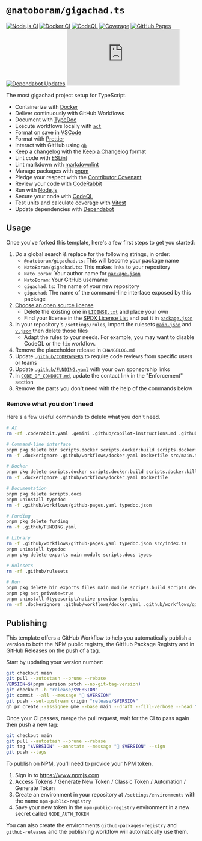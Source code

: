 # `@natoboram/gigachad.ts`

[![Node.js CI](https://github.com/NatoBoram/gigachad.ts/actions/workflows/node.js.yaml/badge.svg)](https://github.com/NatoBoram/gigachad.ts/actions/workflows/node.js.yaml) [![Docker CI](https://github.com/NatoBoram/gigachad.ts/actions/workflows/docker.yaml/badge.svg)](https://github.com/NatoBoram/gigachad.ts/actions/workflows/docker.yaml) [![CodeQL](https://github.com/NatoBoram/gigachad.ts/actions/workflows/github-code-scanning/codeql/badge.svg)](https://github.com/NatoBoram/gigachad.ts/actions/workflows/github-code-scanning/codeql) [![Coverage](https://img.shields.io/badge/dynamic/json?url=https%3A%2F%2Fnatoboram.github.io%2Fgigachad.ts%2Fcoverage%2Fcoverage-summary.json&query=total.branches.pct&suffix=%25&logo=Vitest&label=Coverage&color=acd268)](https://natoboram.github.io/gigachad.ts/coverage) [![GitHub Pages](https://github.com/NatoBoram/gigachad.ts/actions/workflows/github-pages.yaml/badge.svg)](https://github.com/NatoBoram/gigachad.ts/actions/workflows/github-pages.yaml) [![Dependabot Updates](https://github.com/NatoBoram/gigachad.ts/actions/workflows/dependabot/dependabot-updates/badge.svg)](https://github.com/NatoBoram/gigachad.ts/actions/workflows/dependabot/dependabot-updates) [![CodeRabbit Pull Request Reviews](https://img.shields.io/coderabbit/prs/github/NatoBoram/gigachad.ts?logo=CodeRabbit&logoColor=FF570A&label=CodeRabbit%20Reviews&labelColor=171717&color=FF570A)](https://github.com/NatoBoram/gigachad.ts/pulls?q=reviewed-by%3Acoderabbitai%5Bbot%5D)

The most gigachad project setup for TypeScript.

- Containerize with [Docker](https://github.com/docker/cli)
- Deliver continuously with GitHub Workflows
- Document with [TypeDoc](https://github.com/TypeStrong/typedoc)
- Execute workflows locally with [`act`](https://github.com/nektos/act)
- Format on save in [VSCode](https://github.com/microsoft/vscode)
- Format with [Prettier](https://github.com/prettier/prettier)
- Interact with GitHub using [`gh`](https://github.com/cli/cli)
- Keep a changelog with the [Keep a Changelog](https://keepachangelog.com) format
- Lint code with [ESLint](https://github.com/eslint/eslint)
- Lint markdown with [markdownlint](https://github.com/DavidAnson/markdownlint)
- Manage packages with [pnpm](https://github.com/pnpm/pnpm)
- Pledge your respect with the [Contributor Covenant](https://github.com/EthicalSource/contributor_covenant)
- Review your code with [CodeRabbit](https://github.com/marketplace/coderabbitai)
- Run with [Node.js](https://nodejs.org/api/typescript.html#type-stripping)
- Secure your code with [CodeQL](https://github.com/github/codeql)
- Test units and calculate coverage with [Vitest](https://github.com/vitest-dev/vitest)
- Update dependencies with [Dependabot](https://github.com/dependabot/dependabot-core)

## Usage

Once you've forked this template, here's a few first steps to get you started:

1. Do a global search & replace for the following strings, in order:
   - `@natoboram/gigachad.ts`: This will become your package name
   - `NatoBoram/gigachad.ts`: This makes links to your repository
   - `Nato Boram`: Your author name for [`package.json`](package.json)
   - `NatoBoram`: Your GitHub username
   - `gigachad.ts`: The name of your new repository
   - `gigachad`: The name of the command-line interface exposed by this package
2. [Choose an open source license](https://choosealicense.com)
   - Delete the existing one in [`LICENSE.txt`](LICENSE.txt) and place your own
   - Find your license in the [SPDX License List](https://spdx.org/licenses) and put it in [`package.json`](package.json)
3. In your repository's `/settings/rules`, import the rulesets [`main.json`](.github/rulesets/main.json) and [`v.json`](.github/rulesets/v.json) then delete those files
   - Adapt the rules to your needs. For example, you may want to disable CodeQL or the `fix` workflow.
4. Remove the placeholder release in `CHANGELOG.md`
5. Update [`.github/CODEOWNERS`](.github/CODEOWNERS) to require code reviews from specific users or teams
6. Update [`.github/FUNDING.yaml`](.github/FUNDING.yaml) with your own sponsorship links
7. In [`CODE_OF_CONDUCT.md`](CODE_OF_CONDUCT.md), update the contact link in the "Enforcement" section
8. Remove the parts you don't need with the help of the commands below

### Remove what you don't need

Here's a few useful commands to delete what you don't need.

```sh
# AI
rm -rf .coderabbit.yaml .gemini .github/copilot-instructions.md .github/instructions .github/workflows/copilot-setup-steps.yaml .vscode/mcp.json
```

```sh
# Command-line interface
pnpm pkg delete bin scripts.docker scripts.docker:build scripts.docker:kill scripts.docker:run scripts.start
rm -f .dockerignore .github/workflows/docker.yaml Dockerfile src/main.ts
```

```sh
# Docker
pnpm pkg delete scripts.docker scripts.docker:build scripts.docker:kill scripts.docker:run
rm -f .dockerignore .github/workflows/docker.yaml Dockerfile
```

```sh
# Documentation
pnpm pkg delete scripts.docs
pnpm uninstall typedoc
rm -f .github/workflows/github-pages.yaml typedoc.json
```

```sh
# Funding
pnpm pkg delete funding
rm -f .github/FUNDING.yaml
```

```sh
# Library
rm -f .github/workflows/github-pages.yaml typedoc.json src/index.ts
pnpm uninstall typedoc
pnpm pkg delete exports main module scripts.docs types
```

```sh
# Rulesets
rm -rf .github/rulesets
```

```sh
# Run
pnpm pkg delete bin exports files main module scripts.build scripts.dev scripts.docker scripts.docker:build scripts.docker:kill scripts.docker:run scripts.docs scripts.start types
pnpm pkg set private=true
pnpm uninstall @typescript/native-preview typedoc
rm -rf .dockerignore .github/workflows/docker.yaml .github/workflows/github-pages.yaml Dockerfile src/index.ts src/main.ts typedoc.json
```

## Publishing

This template offers a GitHub Workflow to help you automatically publish a version to both the NPM public registry, the GitHub Package Registry and in GitHub Releases on the push of a tag.

Start by updating your version number:

```sh
git checkout main
git pull --autostash --prune --rebase
VERSION=$(pnpm version patch --no-git-tag-version)
git checkout -b "release/$VERSION"
git commit --all --message "🔖 $VERSION"
git push --set-upstream origin "release/$VERSION"
gh pr create --assignee @me --base main --draft --fill-verbose --head "release/$VERSION" --title "🔖 $VERSION"
```

Once your CI passes, merge the pull request, wait for the CI to pass again then push a new tag:

```sh
git checkout main
git pull --autostash --prune --rebase
git tag "$VERSION" --annotate --message "🔖 $VERSION" --sign
git push --tags
```

To publish on NPM, you'll need to provide your NPM token.

1. Sign in to <https://www.npmjs.com>
2. Access Tokens / Generate New Token / Classic Token / Automation / Generate Token
3. Create an environment in your repository at `/settings/environments` with the name `npm-public-registry`
4. Save your new token in the `npm-public-registry` environment in a new secret called `NODE_AUTH_TOKEN`

You can also create the environments `github-packages-registry` and `github-releases` and the publishing workflow will automatically use them.
